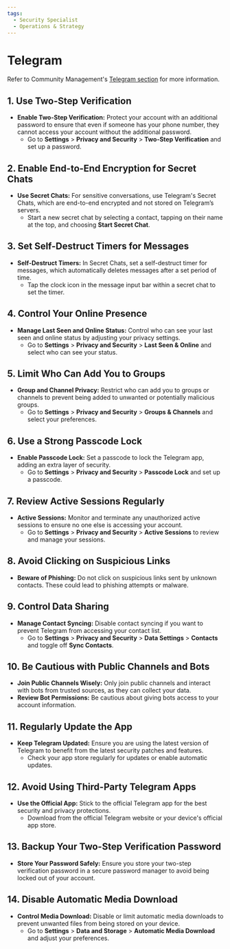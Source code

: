 ```yaml
---
tags:
  - Security Specialist
  - Operations & Strategy
---
```


# Telegram

Refer to Community Management's [Telegram section](./../community-management/telegram.md) for more information.

## 1. Use Two-Step Verification

- **Enable Two-Step Verification:** Protect your account with an additional password to ensure that even if someone has your phone number, they cannot access your account without the additional password.
  - Go to **Settings** > **Privacy and Security** > **Two-Step Verification** and set up a password.

## 2. Enable End-to-End Encryption for Secret Chats

- **Use Secret Chats:** For sensitive conversations, use Telegram's Secret Chats, which are end-to-end encrypted and not stored on Telegram’s servers.
  - Start a new secret chat by selecting a contact, tapping on their name at the top, and choosing **Start Secret Chat**.

## 3. Set Self-Destruct Timers for Messages

- **Self-Destruct Timers:** In Secret Chats, set a self-destruct timer for messages, which automatically deletes messages after a set period of time.
  - Tap the clock icon in the message input bar within a secret chat to set the timer.

## 4. Control Your Online Presence

- **Manage Last Seen and Online Status:** Control who can see your last seen and online status by adjusting your privacy settings.
  - Go to **Settings** > **Privacy and Security** > **Last Seen & Online** and select who can see your status.

## 5. Limit Who Can Add You to Groups

- **Group and Channel Privacy:** Restrict who can add you to groups or channels to prevent being added to unwanted or potentially malicious groups.
  - Go to **Settings** > **Privacy and Security** > **Groups & Channels** and select your preferences.

## 6. Use a Strong Passcode Lock

- **Enable Passcode Lock:** Set a passcode to lock the Telegram app, adding an extra layer of security.
  - Go to **Settings** > **Privacy and Security** > **Passcode Lock** and set up a passcode.

## 7. Review Active Sessions Regularly

- **Active Sessions:** Monitor and terminate any unauthorized active sessions to ensure no one else is accessing your account.
  - Go to **Settings** > **Privacy and Security** > **Active Sessions** to review and manage your sessions.

## 8. Avoid Clicking on Suspicious Links

- **Beware of Phishing:** Do not click on suspicious links sent by unknown contacts. These could lead to phishing attempts or malware.

## 9. Control Data Sharing

- **Manage Contact Syncing:** Disable contact syncing if you want to prevent Telegram from accessing your contact list.
  - Go to **Settings** > **Privacy and Security** > **Data Settings** > **Contacts** and toggle off **Sync Contacts**.

## 10. Be Cautious with Public Channels and Bots

- **Join Public Channels Wisely:** Only join public channels and interact with bots from trusted sources, as they can collect your data.
- **Review Bot Permissions:** Be cautious about giving bots access to your account information.

## 11. Regularly Update the App

- **Keep Telegram Updated:** Ensure you are using the latest version of Telegram to benefit from the latest security patches and features.
  - Check your app store regularly for updates or enable automatic updates.

## 12. Avoid Using Third-Party Telegram Apps

- **Use the Official App:** Stick to the official Telegram app for the best security and privacy protections.
  - Download from the official Telegram website or your device's official app store.

## 13. Backup Your Two-Step Verification Password

- **Store Your Password Safely:** Ensure you store your two-step verification password in a secure password manager to avoid being locked out of your account.

## 14. Disable Automatic Media Download

- **Control Media Download:** Disable or limit automatic media downloads to prevent unwanted files from being stored on your device.
  - Go to **Settings** > **Data and Storage** > **Automatic Media Download** and adjust your preferences.
